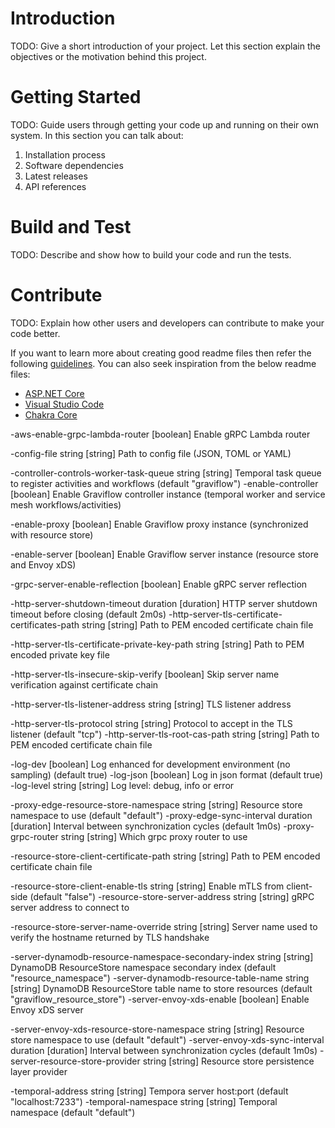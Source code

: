# Introduction 
TODO: Give a short introduction of your project. Let this section explain the objectives or the motivation behind this project. 

# Getting Started
TODO: Guide users through getting your code up and running on their own system. In this section you can talk about:
1.	Installation process
2.	Software dependencies
3.	Latest releases
4.	API references

# Build and Test
TODO: Describe and show how to build your code and run the tests. 

# Contribute
TODO: Explain how other users and developers can contribute to make your code better. 

If you want to learn more about creating good readme files then refer the following [guidelines](https://docs.microsoft.com/en-us/azure/devops/repos/git/create-a-readme?view=azure-devops). You can also seek inspiration from the below readme files:
- [ASP.NET Core](https://github.com/aspnet/Home)
- [Visual Studio Code](https://github.com/Microsoft/vscode)
- [Chakra Core](https://github.com/Microsoft/ChakraCore)


-aws-enable-grpc-lambda-router
        [boolean]
                Enable gRPC Lambda router
    
  -config-file string
        [string]
                Path to config file (JSON, TOML or YAML)
    
  -controller-controls-worker-task-queue string
        [string]
                Temporal task queue to register activities and workflows
         (default "graviflow")
  -enable-controller
        [boolean]
                Enable Graviflow controller instance (temporal worker and service mesh workflows/activities)
    
  -enable-proxy
        [boolean]
                Enable Graviflow proxy instance (synchronized with resource store)
    
  -enable-server
        [boolean]
                Enable Graviflow server instance (resource store and Envoy xDS)
    
  -grpc-server-enable-reflection
        [boolean]
                Enable gRPC server reflection
    
  -http-server-shutdown-timeout duration
        [duration]
                HTTP server shutdown timeout before closing
         (default 2m0s)
  -http-server-tls-certificate-certificates-path string
        [string]
                Path to PEM encoded certificate chain file
    
  -http-server-tls-certificate-private-key-path string
        [string]
                Path to PEM encoded private key file
    
  -http-server-tls-insecure-skip-verify
        [boolean]
                Skip server name verification against certificate chain
    
  -http-server-tls-listener-address string
        [string]
                TLS listener address
    
  -http-server-tls-protocol string
        [string]
                Protocol to accept in the TLS listener
         (default "tcp")
  -http-server-tls-root-cas-path string
        [string]
                Path to PEM encoded certificate chain file
    
  -log-dev
        [boolean]
                Log enhanced for development environment (no sampling)
         (default true)
  -log-json
        [boolean]
                Log in json format
         (default true)
  -log-level string
        [string]
                Log level: debug, info or error
    
  -proxy-edge-resource-store-namespace string
        [string]
                Resource store namespace to use
         (default "default")
  -proxy-edge-sync-interval duration
        [duration]
                Interval between synchronization cycles
         (default 1m0s)
  -proxy-grpc-router string
        [string]
                Which grpc proxy router to use
    
  -resource-store-client-certificate-path string
        [string]
                Path to PEM encoded certificate chain file
    
  -resource-store-client-enable-tls string
        [string]
                Enable mTLS from client-side
         (default "false")
  -resource-store-server-address string
        [string]
                gRPC server address to connect to
    
  -resource-store-server-name-override string
        [string]
                Server name used to verify the hostname returned by TLS handshake
    
  -server-dynamodb-resource-namespace-secondary-index string
        [string]
                DynamoDB ResourceStore namespace secondary index
         (default "resource_namespace")
  -server-dynamodb-resource-table-name string
        [string]
                DynamoDB ResourceStore table name to store resources
         (default "graviflow_resource_store")
  -server-envoy-xds-enable
        [boolean]
                Enable Envoy xDS server
    
  -server-envoy-xds-resource-store-namespace string
        [string]
                Resource store namespace to use
         (default "default")
  -server-envoy-xds-sync-interval duration
        [duration]
                Interval between synchronization cycles
         (default 1m0s)
  -server-resource-store-provider string
        [string]
                Resource store persistence layer provider
    
  -temporal-address string
        [string]
                Tempora server host:port
         (default "localhost:7233")
  -temporal-namespace string
        [string]
                Temporal namespace
         (default "default")